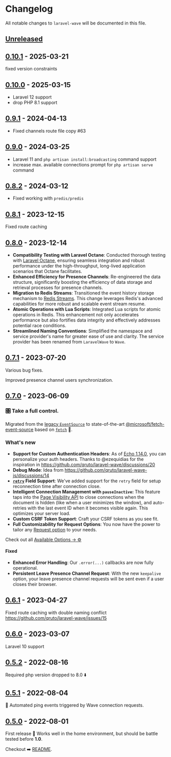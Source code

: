 # Changelog

All notable changes to `laravel-wave` will be documented in this file.

## [Unreleased](https://github.com/qruto/laravel-wave/compare/0.10.1...main)

## [0.10.1](https://github.com/qruto/laravel-wave/compare/0.10.0...0.10.1) - 2025-03-21

fixed version constraints

## [0.10.0](https://github.com/qruto/laravel-wave/compare/0.9.1...0.10.0) - 2025-03-15

- Laravel 12 support
- drop PHP 8.1 support

## [0.9.1](https://github.com/qruto/laravel-wave/compare/0.9.0...0.9.1) - 2024-04-13

- Fixed channels route file copy #63

## [0.9.0](https://github.com/qruto/laravel-wave/compare/0.8.2...0.9.0) - 2024-03-25

- Laravel 11 and `php artisan install:broadcasting` command support
- increase max. available connections prompt for `php artisan serve` command

## [0.8.2](https://github.com/qruto/laravel-wave/compare/0.8.1...0.8.2) - 2024-03-12

- Fixed working with `predis/predis`

## [0.8.1](https://github.com/qruto/laravel-wave/compare/0.8.0...0.8.1) - 2023-12-15

Fixed route caching

## [0.8.0](https://github.com/qruto/laravel-wave/compare/0.7.1...0.8.0) - 2023-12-14

- **Compatibility Testing with Laravel Octane**: Conducted thorough testing with [Laravel Octane](https://laravel.com/docs/10.x/octane), ensuring seamless integration and robust performance under the high-throughput, long-lived application scenarios that Octane facilitates.
- **Enhanced Efficiency for Presence Channels**: Re-engineered the data structure, significantly boosting the efficiency of data storage and retrieval processes for presence channels.
- **Migration to Redis Streams**: Transitioned the event history storage mechanism to [Redis Streams](https://redis.io/docs/data-types/streams). This change leverages Redis's advanced capabilities for more robust and scalable event stream resume.
- **Atomic Operations with Lua Scripts**: Integrated Lua scripts for atomic operations in Redis. This enhancement not only accelerates performance but also fortifies data integrity and effectively addresses potential race conditions.
- **Streamlined Naming Conventions**: Simplified the namespace and service provider's name for greater ease of use and clarity. The service provider has been renamed from `LaravelWave` to `Wave`.

## [0.7.1](https://github.com/qruto/laravel-wave/compare/0.7.0...0.7.1) - 2023-07-20

Various bug fixes.

Improved presence channel users synchronization.

## [0.7.0](https://github.com/qruto/laravel-wave/compare/0.6.1...0.7.0) - 2023-06-09

### 🎛️ Take a full control.

Migrated from the [legacy `EventSource`](https://github.com/whatwg/html/issues/2177#issuecomment-267270198) to state-of-the-art  [@microsoft/fetch-event-source](https://github.com/Azure/fetch-event-source) based on [`fetch`](https://developer.mozilla.org/en-US/docs/Web/API/Fetch_API) 💪.

### What's new

- **Support for Custom Authentication Headers**: As of [Echo 1.14.0](https://github.com/laravel/echo/releases/tag/v1.14.0), you can personalize your auth headers. Thanks to @ezequidias for the inspiration in https://github.com/qruto/laravel-wave/discussions/20
- **Debug Mode**: Idea from https://github.com/qruto/laravel-wave-js/discussions/14
- **[`retry`](https://developer.mozilla.org/en-US/docs/Web/API/Server-sent_events/Using_server-sent_events#retry) Field Support**: We've added support for the `retry` field for setup reconnection time after connection close.
- **Intelligent Connection Management with `pauseInactive`:** This feature taps into the [Page Visibility API](https://developer.mozilla.org/en-US/docs/Web/API/Page_Visibility_API) to close connections when the document is hidden (like when a user minimizes the window), and auto-retries with the last event ID when it becomes visible again. This optimizes your server load.
- **Custom CSRF Token Support**: Craft your CSRF tokens as you see fit.
- **Full Customizability for Request Options**: You now have the power to tailor any [Request option](https://developer.mozilla.org/en-US/docs/Web/API/Request/Request#options) to your needs.

Check out all [Available Options → ⚙️](https://github.com/qruto/laravel-wave#client-options)

#### Fixed

- **Enhanced Error Handling**: Our `.error(...)` callbacks are now fully operational.
- **Persistent Leave Presence Channel Request**: With the new `keepalive` option, your leave presence channel requests will be sent even if a user closes their browser.

## [0.6.1](https://github.com/qruto/laravel-wave/compare/0.6.0...0.6.1) - 2023-04-27

Fixed route caching with double naming conflict https://github.com/qruto/laravel-wave/issues/15

## [0.6.0](https://github.com/qruto/laravel-wave/compare/0.5.2...0.6.0) - 2023-03-07

Laravel 10 support

## [0.5.2](https://github.com/qruto/laravel-wave/compare/0.5.1...0.5.2) - 2022-08-16

Required php version dropped to 8.0 ⬇️

## [0.5.1](https://github.com/qruto/laravel-wave/compare/0.5.0...0.5.1) - 2022-08-04

🤖 Automated ping events triggered by Wave connection requests.

## [0.5.0](https://github.com/qruto/laravel-wave/compare/3cacf22...0.5.0) - 2022-08-01

First release  🎉 Works well in the home environment, but should be battle tested before **1.0**.

Checkout ➡️ [README](https://github.com/qruto/laravel-wave/blob/main/README.md).

